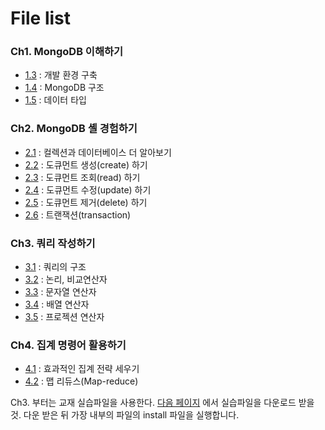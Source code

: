 # File list

### Ch1. MongoDB 이해하기
* [1.3](https://github.com/TaekGeunLee/study_MongoDB/tree/master/B1/1) : 개발 환경 구축
* [1.4](https://github.com/TaekGeunLee/study_MongoDB/tree/master/B1/2) : MongoDB 구조
* [1.5](https://github.com/TaekGeunLee/study_MongoDB/tree/master/B1/3) : 데이터 타입

### Ch2. MongoDB 셸 경험하기
* [2.1](https://github.com/TaekGeunLee/study_MongoDB/tree/master/B1/4) : 컬렉션과 데이터베이스 더 알아보기
* [2.2](https://github.com/TaekGeunLee/study_MongoDB/tree/master/B1/5) : 도큐먼트 생성(create) 하기
* [2.3](https://github.com/TaekGeunLee/study_MongoDB/tree/master/B1/6) : 도큐먼트 조회(read) 하기
* [2.4](https://github.com/TaekGeunLee/study_MongoDB/tree/master/B1/7) : 도큐먼트 수정(update) 하기
* [2.5](https://github.com/TaekGeunLee/study_MongoDB/tree/master/B1/8) : 도큐먼트 제거(delete) 하기
* [2.6](https://github.com/TaekGeunLee/study_MongoDB/tree/master/B1/11) : 트랜잭션(transaction)

### Ch3. 쿼리 작성하기
* [3.1](https://github.com/TaekGeunLee/study_MongoDB/tree/master/B1/9) : 쿼리의 구조
* [3.2](https://github.com/TaekGeunLee/study_MongoDB/tree/master/B1/10) : 논리, 비교연산자
* [3.3](https://github.com/TaekGeunLee/study_MongoDB/tree/master/B1/12) : 문자열 연산자
* [3.4](https://github.com/TaekGeunLee/study_MongoDB/tree/master/B1/13) : 배열 연산자
* [3.5](https://github.com/TaekGeunLee/study_MongoDB/tree/master/B1/14) : 프로젝션 연산자

### Ch4. 집계 명령어 활용하기
* [4.1](https://github.com/TaekGeunLee/study_MongoDB/tree/master/B1/15) : 효과적인 집계 전략 세우기
* [4.2](https://github.com/TaekGeunLee/study_MongoDB/tree/master/B1/16) : 맵 리듀스(Map-reduce)

Ch3. 부터는 교재 실습파일을 사용한다.
[다음 페이지](https://github.com/Karoid/MongoDB_tutorials) 에서 실습파일을 다운로드 받을 것.
다운 받은 뒤 가장 내부의 파일의 install 파일을 실행합니다.





